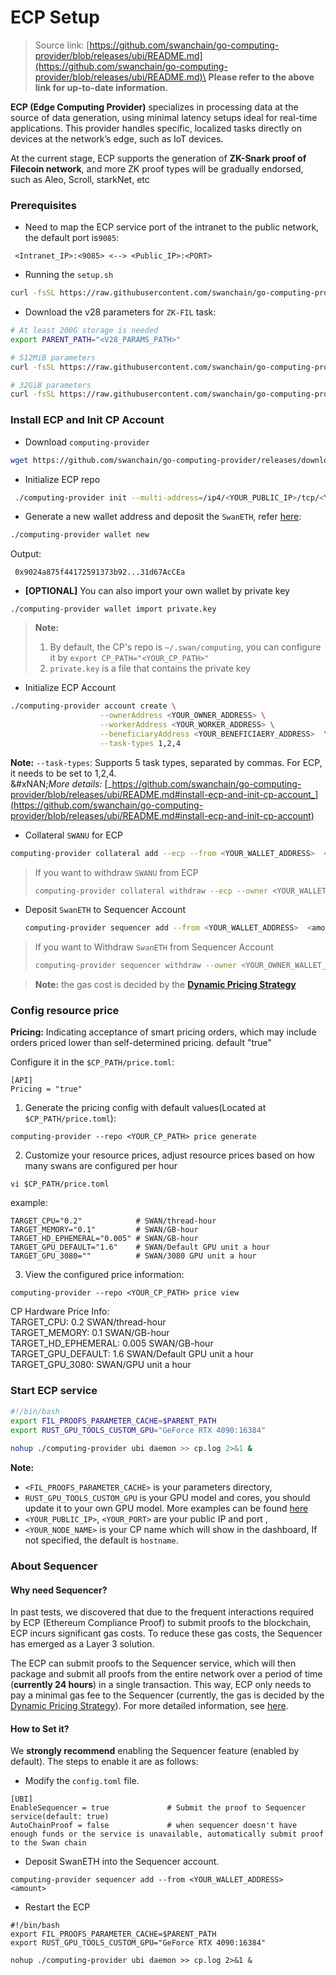 # ECP Setup

> Source link: [https://github.com/swanchain/go-computing-provider/blob/releases/ubi/README.md](https://github.com/swanchain/go-computing-provider/blob/releases/ubi/README.md)\
> **Please refer to the above link for up-to-date information.**

**ECP (Edge Computing Provider)** specializes in processing data at the source of data generation, using minimal latency setups ideal for real-time applications. This provider handles specific, localized tasks directly on devices at the network’s edge, such as IoT devices.

At the current stage, ECP supports the generation of **ZK-Snark proof of Filecoin network**, and more ZK proof types will be gradually endorsed, such as Aleo, Scroll, starkNet, etc

### Prerequisites

* Need to map the ECP service port of the intranet to the public network, the default port is`9085`:

```
 <Intranet_IP>:<9085> <--> <Public_IP>:<PORT>
```

* Running the `setup.sh`

```bash
curl -fsSL https://raw.githubusercontent.com/swanchain/go-computing-provider/releases/ubi/setup.sh | bash
```

* Download the v28 parameters for `ZK-FIL` task:

```bash
# At least 200G storage is needed
export PARENT_PATH="<V28_PARAMS_PATH>"

# 512MiB parameters
curl -fsSL https://raw.githubusercontent.com/swanchain/go-computing-provider/releases/ubi/fetch-param-512.sh | bash

# 32GiB parameters
curl -fsSL https://raw.githubusercontent.com/swanchain/go-computing-provider/releases/ubi/fetch-param-32.sh | bash

```

### Install ECP and Init CP Account

* Download `computing-provider`

```bash
wget https://github.com/swanchain/go-computing-provider/releases/download/v0.7.1/computing-provider
```

* Initialize ECP repo

```bash
 ./computing-provider init --multi-address=/ip4/<YOUR_PUBLIC_IP>/tcp/<YOUR_PORT> --node-name=<YOUR_NODE_NAME>
```

* Generate a new wallet address and deposit the `SwanETH`, refer [here](https://docs.swanchain.io/swan-mainnet/getting-started-guide):

```bash
./computing-provider wallet new
```

Output:

```
 0x9024a875f44172591373b92...31d67AcCEa
```

* **\[OPTIONAL]** You can also import your own wallet by private key

```
./computing-provider wallet import private.key
```

> **Note:**
>
> 1. By default, the CP's repo is `~/.swan/computing`, you can configure it by `export CP_PATH="<YOUR_CP_PATH>"`
> 2. `private.key` is a file that contains the private key

* Initialize ECP Account

```bash
./computing-provider account create \
                    --ownerAddress <YOUR_OWNER_ADDRESS> \
                    --workerAddress <YOUR_WORKER_ADDRESS> \
                    --beneficiaryAddress <YOUR_BENEFICIAERY_ADDRESS>  \
                    --task-types 1,2,4
```

**Note:** `--task-types`: Supports 5 task types, separated by commas. For ECP, it needs to be set to 1,2,4.\
&#xNAN;_&#x4D;ore details:_ [_https://github.com/swanchain/go-computing-provider/blob/releases/ubi/README.md#install-ecp-and-init-cp-account_](https://github.com/swanchain/go-computing-provider/blob/releases/ubi/README.md#install-ecp-and-init-cp-account)

* Collateral `SWANU` for ECP

```bash
computing-provider collateral add --ecp --from <YOUR_WALLET_ADDRESS>  <AMOUNT>   
```

> If you want to withdraw `SWANU` from ECP
>
> ```bash
> computing-provider collateral withdraw --ecp --owner <YOUR_WALLET_ADDRESS> --account <YOUR_CP_ACCOUNT> <amount>
> ```

*   Deposit `SwanETH` to Sequencer Account

    ```bash
    computing-provider sequencer add --from <YOUR_WALLET_ADDRESS>  <amount>
    ```

> If you want to Withdraw `SwanETH` from Sequencer Account
>
> ```bash
> computing-provider sequencer withdraw --owner <YOUR_OWNER_WALLET_ADDRESS>  <amount>
> ```

> **Note:** the gas cost is decided by the [**Dynamic Pricing Strategy**](https://docs.swanchain.io/bulders/market-provider/web3-zk-computing-market/sequencer)

### Config resource price

**Pricing:** Indicating acceptance of smart pricing orders, which may include orders priced lower than self-determined pricing. default "true"

Configure it in the `$CP_PATH/price.toml`:

```
[API]
Pricing = "true"   
```

1. Generate the pricing config with default values(Located at `$CP_PATH/price.toml`):

```
computing-provider --repo <YOUR_CP_PATH> price generate
```

2. Customize your resource prices, adjust resource prices based on how many swans are configured per hour

```
vi $CP_PATH/price.toml
```

example:

```
TARGET_CPU="0.2"            # SWAN/thread-hour
TARGET_MEMORY="0.1"         # SWAN/GB-hour
TARGET_HD_EPHEMERAL="0.005" # SWAN/GB-hour
TARGET_GPU_DEFAULT="1.6"    # SWAN/Default GPU unit a hour
TARGET_GPU_3080=""          # SWAN/3080 GPU unit a hour
```

3. View the configured price information:

```
computing-provider --repo <YOUR_CP_PATH> price view
```

CP Hardware Price Info:\
TARGET\_CPU: 0.2 SWAN/thread-hour\
TARGET\_MEMORY: 0.1 SWAN/GB-hour\
TARGET\_HD\_EPHEMERAL: 0.005 SWAN/GB-hour\
TARGET\_GPU\_DEFAULT: 1.6 SWAN/Default GPU unit a hour TARGET\_GPU\_3080: SWAN/GPU unit a hour

### Start ECP service

```bash
#!/bin/bash
export FIL_PROOFS_PARAMETER_CACHE=$PARENT_PATH
export RUST_GPU_TOOLS_CUSTOM_GPU="GeForce RTX 4090:16384"
        
nohup ./computing-provider ubi daemon >> cp.log 2>&1 &
```

**Note:**

* `<FIL_PROOFS_PARAMETER_CACHE>` is your parameters directory,
* `RUST_GPU_TOOLS_CUSTOM_GPU` is your GPU model and cores, you should update it to your own GPU model. More examples can be found [here](https://github.com/filecoin-project/bellperson?tab=readme-ov-file#supported--tested-cards)
* `<YOUR_PUBLIC_IP>`, `<YOUR_PORT>` are your public IP and port ,
* `<YOUR_NODE_NAME>` is your CP name which will show in the dashboard, If not specified, the default is `hostname`.

### About Sequencer

#### Why need Sequencer?

In past tests, we discovered that due to the frequent interactions required by ECP (Ethereum Compliance Proof) to submit proofs to the blockchain, ECP incurs significant gas costs. To reduce these gas costs, the Sequencer has emerged as a Layer 3 solution.

The ECP can submit proofs to the Sequencer service, which will then package and submit all proofs from the entire network over a period of time (**currently 24 hours**) in a single transaction. This way, ECP only needs to pay a minimal gas fee to the Sequencer (currently, the gas is decided by the [Dynamic Pricing Strategy](https://docs.swanchain.io/bulders/market-provider/web3-zk-computing-market/sequencer)). For more detailed information, see [here](https://docs.swanchain.io/swan-provider/market-provider-mp/zk-engine/sequencer).

#### How to Set it?

We **strongly recommend** enabling the Sequencer feature (enabled by default). The steps to enable it are as follows:

* Modify the `config.toml` file.

```
[UBI]
EnableSequencer = true             # Submit the proof to Sequencer service(default: true)
AutoChainProof = false             # when sequencer doesn't have enough funds or the service is unavailable, automatically submit proof to the Swan chain 

```

* Deposit SwanETH into the Sequencer account.

```
computing-provider sequencer add --from <YOUR_WALLET_ADDRESS>  <amount>
```

* Restart the ECP

```
#!/bin/bash
export FIL_PROOFS_PARAMETER_CACHE=$PARENT_PATH
export RUST_GPU_TOOLS_CUSTOM_GPU="GeForce RTX 4090:16384"
        
nohup ./computing-provider ubi daemon >> cp.log 2>&1 &
```
